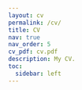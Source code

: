 ```yaml
---
layout: cv
permalink: /cv/
title: CV
nav: true
nav_order: 5
cv_pdf: cv.pdf
description: My CV.
toc:
  sidebar: left
---
```

